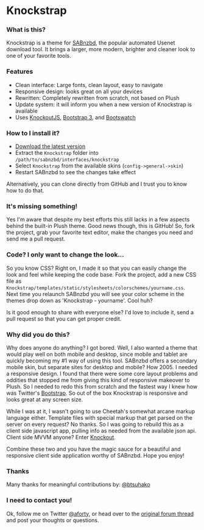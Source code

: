 Knockstrap
==================

### What is this?
Knockstrap is a theme for [SABnzbd](http://sabnzbd.org/), the popular automated Usenet download tool. It brings a larger, more modern, brighter and cleaner look to one of your favorite tools.

### Features
* Clean interface: Large fonts, clean layout, easy to navigate
* Responsive design: looks great on all your devices
* Rewritten: Completely rewritten from scratch, not based on Plush
* Update system: it will inform you when a new version of Knockstrap is available
* Uses [KnockoutJS](http://knockoutjs.com/), [Bootstrap 3](http://getbootstrap.com), and [Bootswatch](http://bootswatch.com/)

### How to I install it?
* [Download the latest version](https://github.com/aforty/sabnzbd-knockstrap/archive/master.zip)
* Extract the `Knockstrap` folder into `/path/to/sabnzbd/interfaces/knockstrap`
* Select `Knockstrap` from the available skins (`config->general->skin`)
* Restart SABnzbd to see the changes take effect

Alternatively, you can clone directly from GitHub and I trust you to know how to do that. 

### It's missing something!
Yes I'm aware that despite my best efforts this still lacks in a few aspects behind the built-in Plush theme. Good news though, this is GitHub! So, fork the project, grab your favorite text editor, make the changes you need and send me a pull request. 

### Code? I only want to change the look...
So you know CSS? Right on, I made it so that you can easily change the look and feel while keeping the code base. Fork the project, add a new CSS file as `Knockstrap/templates/static/stylesheets/colorschemes/yourname.css`. Next time you relaunch SABnzbd you will see your color scheme in the themes drop down as 'Knockstrap - yourname'. Cool huh?

Is it good enough to share with everyone else? I'd love to include it, send a pull request so that you can get proper credit. 

### Why did you do this?
Why does anyone do anything? I got bored. Well, I also wanted a theme that would play well on both mobile and desktop, since mobile and tablet are quickly becoming my #1 way of using this tool. SABnzbd offers a secondary mobile skin, but separate sites for desktop and mobile? How 2005. I needed a responsive design. I found that there were some core layout problems and oddities that stopped me from giving this kind of responsive makeover to Plush. So I needed to redo this from scratch and the fastest way I knew how was Twitter's [Bootstrap](http://getbootstrap.com/). So out of the box Knockstrap is responsive and looks great at any screen size. 

While I was at it, I wasn't going to use Cheetah's somewhat arcane markup language either. Template files with special markup that get parsed on the server on every request? No thanks. So I was going to rebuild this as a client side javascript app, pulling info as needed from the available json api. Client side MVVM anyone? Enter [Knockout](http://knockoutjs.com/). 

Combine these two and you have the magic sauce for a beautiful and responsive client side application worthy of SABnzbd. Hope you enjoy!

### Thanks
Many thanks for meaningful contributions by: [@btsuhako](https://twitter.com/btsuhako)

### I need to contact you!
Ok, follow me on Twitter [@aforty](https://twitter.com/aforty), or head over to the [original forum thread](http://forums.sabnzbd.org/viewtopic.php?t=12626) and post your thoughts or questions. 
